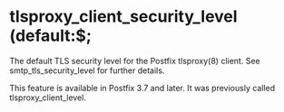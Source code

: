 # tlsproxy_client_security_level (default:$; 

 The default TLS security level for the Postfix tlsproxy(8)
client. See smtp_tls_security_level for further details. 

 This feature is available in Postfix 3.7 and later. It
was previously called tlsproxy_client_level. 


